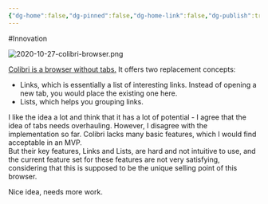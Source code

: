 ```yaml
---
{"dg-home":false,"dg-pinned":false,"dg-home-link":false,"dg-publish":true,"tags":["dgblip"],"created-date":"2020-10-27T00:00:00","disabled rules":["yaml-title","yaml-title-alias","file-name-heading"],"title":"philipp @ 2020-10-27","dg-permalink":"2020/10/27/colibri-browser/","updated-date":"2025-04-30T22:27:37","dg-path":"blips/2020-10-27-colibri-browser.md","permalink":"/2020/10/27/colibri-browser/","dgPassFrontmatter":true}
---
```



#Innovation

![2020-10-27-colibri-browser.png](/img/user/attachments/2020-10-27-colibri-browser.png)

[Colibri is a browser without tabs.](https://colibri.opqr.co/) It offers two
replacement concepts:

- Links, which is essentially a list of interesting links. Instead of opening a
new tab, you would place the existing one here.
- Lists, which helps you grouping links.

I like the idea a lot and think that it has a lot of potential - I agree that
the idea of tabs needs overhauling. However, I disagree with the implementation
so far. Colibri lacks many basic features, which I would find acceptable in an
MVP.  
But their key features, Links and Lists, are hard and not intuitive to use, and
the current feature set for these features are not very satisfying, considering
that this is supposed to be the unique selling point of this browser.

Nice idea, needs more work.



